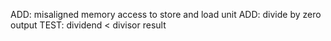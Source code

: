 ADD: misaligned memory access to store and load unit
ADD: divide by zero output 
TEST: dividend < divisor result